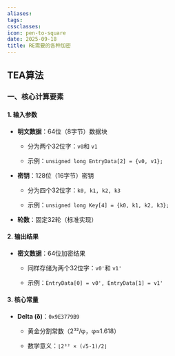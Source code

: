 ```yaml
---
aliases:
tags:
cssclasses:
icon: pen-to-square
date: 2025-09-18
title: RE需要的各种加密
---
```

## TEA算法
### 一、核心计算要素

#### 1. 输入参数

- ​**​明文数据​**​：64位（8字节）数据块
    
    - 分为两个32位字：`v0`和 `v1`
        
    - 示例：`unsigned long EntryData[2] = {v0, v1};`
        
    
- ​**​密钥​**​：128位（16字节）密钥
    
    - 分为四个32位字：`k0, k1, k2, k3`
        
    - 示例：`unsigned long Key[4] = {k0, k1, k2, k3};`
        
    
- ​**​轮数​**​：固定32轮（标准实现）
    

#### 2. 输出结果

- ​**​密文数据​**​：64位加密结果
    
    - 同样存储为两个32位字：`v0'`和 `v1'`
        
    - 示例：`EntryData[0] = v0', EntryData[1] = v1'`
        
    

#### 3. 核心常量

- ​**​Delta (δ)​**​：`0x9E3779B9`
    
    - 黄金分割常数（2³²/φ，φ≈1.618）
        
    - 数学意义：`⌊2³² × (√5-1)/2⌋`